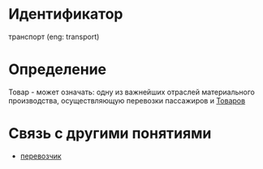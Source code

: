 # Идентификатор

транспорт (eng: transport)

# Определение

Товар - может означать: одну из важнейших отраслей материального производства, осуществляющую перевозки пассажиров и [Товаров](product.md)

# Связь с другими понятиями
- [перевозчик](driver.md)
